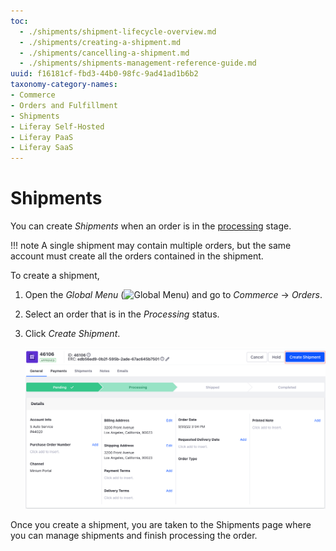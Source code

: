 ```yaml
---
toc:
  - ./shipments/shipment-lifecycle-overview.md
  - ./shipments/creating-a-shipment.md
  - ./shipments/cancelling-a-shipment.md
  - ./shipments/shipments-management-reference-guide.md
uuid: f16181cf-fbd3-44b0-98fc-9ad41ad1b6b2
taxonomy-category-names:
- Commerce
- Orders and Fulfillment
- Shipments
- Liferay Self-Hosted
- Liferay PaaS
- Liferay SaaS
---
```

# Shipments

You can create *Shipments* when an order is in the [processing](./orders/processing-an-order.md) stage.

!!! note
    A single shipment may contain multiple orders, but the same account must create all the orders contained in the shipment.

To create a shipment,

1. Open the *Global Menu* (![Global Menu](../images/icon-applications-menu.png)) and go to *Commerce* &rarr; *Orders*.

1. Select an order that is in the *Processing* status.

1. Click *Create Shipment*.

   ![Click on Create Shipment for an order that is in the processing stage.](./shipments/images/01.png)

Once you create a shipment, you are taken to the Shipments page where you can manage shipments and finish processing the order.